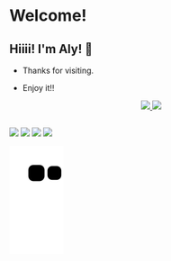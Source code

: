 # Welcome!

 

## Hiiii! I'm Aly! :space_invader:


- Thanks for visiting.

- Enjoy it!!
 






<!---
meawaly/meawaly is a ✨ special ✨ repository because its `README.md` (this file) appears on your GitHub profile.
You can click the Preview link to take a look at your changes.
--->


<div align="center">
  <a href="https://github.com/meawaly">
  <img height="180em" src="https://github-readme-stats.vercel.app/api?username=meawaly&show_icons=true&theme=dracula&include_all_commits=true&count_private=true"/>
  <img height="180em" src="https://github-readme-stats.vercel.app/api/top-langs/?username=meawaly&layout=compact&langs_count=7&theme=dracula"/>
</div>

  
  ##
 
<div> 
<a href = "mailto:alyolive94@gmail.com"><img src="https://img.shields.io/badge/-Gmail-%23333?style=for-the-badge&logo=gmail&logoColor=white" target="_blank"></a>
  <a href="https://instagram.com/meeealyyy" target="_blank"><img src="https://img.shields.io/badge/-Instagram-%23E4405F?style=for-the-badge&logo=instagram&logoColor=white" target="_blank"></a>
 	<a href="https://www.linkedin.com/in/aline-batista-309261b5" target="_blank"><img src="https://img.shields.io/badge/-LinkedIn-%230077B5?style=for-the-badge&logo=linkedin&logoColor=white" target="_blank"></a> 
 <a href = "https://open.spotify.com/user/12152758357"><img src= "https://img.shields.io/badge/Spotify-1ED760?&style=for-the-badge&logo=spotify&logoColor=white"> </code> 

  ![Snake animation](https://github.com/rafaballerini/rafaballerini/blob/output/github-contribution-grid-snake.svg)
 
</div>
